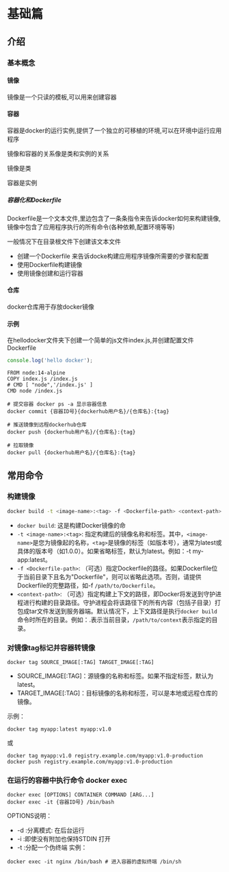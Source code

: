 # 基础篇

## 介绍
### 基本概念
#### 镜像
镜像是一个只读的模板,可以用来创建容器

#### 容器
容器是docker的运行实例,提供了一个独立的可移植的环境,可以在环境中运行应用程序

镜像和容器的关系像是类和实例的关系

镜像是类

容器是实例

##### 容器化和Dockerfile

Dockerfile是一个文本文件,里边包含了一条条指令来告诉docker如何来构建镜像,镜像中包含了应用程序执行的所有命令(各种依赖,配置环境等等)

一般情况下在目录根文件下创建该文本文件

- 创建一个Dockerfile 来告诉docke构建应用程序镜像所需要的步骤和配置
- 使用Dockerfile构建镜像
- 使用镜像创建和运行容器



#### 仓库
docker仓库用于存放docker镜像


#### 示例

在hellodocker文件夹下创建一个简单的js文件index.js,并创建配置文件Dockerfile

```js
console.log('hello docker');
```

```docker
FROM node:14-alpine
COPY index.js /index.js
# CMD [ "node",'/index.js' ]
CMD node /index.js
```

```shell
# 提交容器 docker ps -a 显示容器信息
docker commit {容器ID号}{dockerhub用户名}/{仓库名}:{tag}
```

```shell
# 推送镜像到远程dockerhub仓库
docker push {dockerhub用户名}/{仓库名}:{tag}
```

```shell
# 拉取镜像
docker pull {dockerhub用户名}/{仓库名}:{tag}
```


## 常用命令

### 构建镜像
```bash
docker build -t <image-name>:<tag> -f <Dockerfile-path> <context-path>
```
- `docker build`: 这是构建Docker镜像的命
- `-t <image-name>:<tag>`: 指定构建后的镜像名称和标签。其中，`<image-name>`是您为镜像起的名称，`<tag>`是镜像的标签（如版本号），通常为latest或具体的版本号（如1.0.0）。如果省略标签，默认为latest。例如：-t my-app:latest。
- `-f <Dockerfile-path>`: （可选）指定Dockerfile的路径。如果Dockerfile位于当前目录下且名为"Dockerfile"，则可以省略此选项。否则，请提供Dockerfile的完整路径，如-f `/path/to/Dockerfile`。
- `<context-path>`: （可选）指定构建上下文的路径，即Docker将发送到守护进程进行构建的目录路径。守护进程会将该路径下的所有内容（包括子目录）打包成tar文件发送到服务器端。默认情况下，上下文路径是执行`docker build`命令时所在的目录。例如：.表示当前目录，`/path/to/context`表示指定的目录。

### 对镜像tag标记并容器转镜像
```shell
docker tag SOURCE_IMAGE[:TAG] TARGET_IMAGE[:TAG]
```
- SOURCE_IMAGE[:TAG]：源镜像的名称和标签。如果不指定标签，默认为latest。
- TARGET_IMAGE[:TAG]：目标镜像的名称和标签，可以是本地或远程仓库的镜像。

示例：
```shell
docker tag myapp:latest myapp:v1.0
```
或
```shell
docker tag myapp:v1.0 registry.example.com/myapp:v1.0-production
docker push registry.example.com/myapp:v1.0-production
```

### 在运行的容器中执行命令 docker exec
```shell
docker exec [OPTIONS] CONTAINER COMMAND [ARG...]
docker exec -it {容器ID号} /bin/bash
```
OPTIONS说明：
- -d :分离模式: 在后台运行
- -i :即使没有附加也保持STDIN 打开
- -t :分配一个伪终端
实例：
```shell
docker exec -it nginx /bin/bash # 进入容器的虚拟终端 /bin/sh
```
##